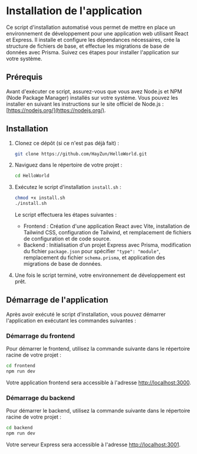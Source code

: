 # Installation de l'application

Ce script d'installation automatisé vous permet de mettre en place un environnement de développement pour une application web utilisant React et Express. Il installe et configure les dépendances nécessaires, crée la structure de fichiers de base, et effectue les migrations de base de données avec Prisma. Suivez ces étapes pour installer l'application sur votre système.

## Prérequis

Avant d'exécuter ce script, assurez-vous que vous avez Node.js et NPM (Node Package Manager) installés sur votre système. Vous pouvez les installer en suivant les instructions sur le site officiel de Node.js : [https://nodejs.org/](https://nodejs.org/).

## Installation

1. Clonez ce dépôt (si ce n'est pas déjà fait) :

   ```bash
   git clone https://github.com/HayZun/HelloWorld.git
   ```

2. Naviguez dans le répertoire de votre projet :

   ```bash
   cd HelloWorld
   ```

3. Exécutez le script d'installation `install.sh` :

   ```bash
   chmod +x install.sh
   ./install.sh
   ```

   Le script effectuera les étapes suivantes :

   - Frontend : Création d'une application React avec Vite, installation de Tailwind CSS, configuration de Tailwind, et remplacement de fichiers de configuration et de code source.
   - Backend : Initialisation d'un projet Express avec Prisma, modification du fichier `package.json` pour spécifier `"type": "module"`, remplacement du fichier `schema.prisma`, et application des migrations de base de données.

4. Une fois le script terminé, votre environnement de développement est prêt.

## Démarrage de l'application

Après avoir exécuté le script d'installation, vous pouvez démarrer l'application en exécutant les commandes suivantes :

### Démarrage du frontend

Pour démarrer le frontend, utilisez la commande suivante dans le répertoire racine de votre projet :

```bash
cd frontend
npm run dev
```

Votre application frontend sera accessible à l'adresse [http://localhost:3000](http://localhost:5172).

### Démarrage du backend

Pour démarrer le backend, utilisez la commande suivante dans le répertoire racine de votre projet :

```bash
cd backend
npm run dev
```

Votre serveur Express sera accessible à l'adresse [http://localhost:3001](http://localhost:3000).
